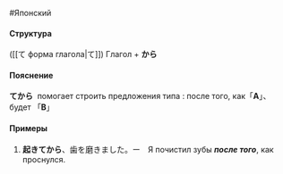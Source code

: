 #Японский 
#### Структура
([[て форма глагола|て]]) Глагол + **から**
#### Пояснение
**てから**  помогает строить предложения типа :
 после того, как「**A**」、будет 「**B**」
#### Примеры
1. **起きてから**、歯を磨きました。ー　Я почистил зубы ***после того***, как проснулся.